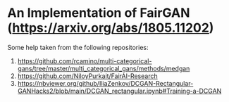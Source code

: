 # An Implementation of FairGAN (https://arxiv.org/abs/1805.11202)

Some help taken from the following repositories:
1. https://github.com/rcamino/multi-categorical-gans/tree/master/multi_categorical_gans/methods/medgan
2. https://github.com/NiloyPurkait/FairAI-Research
3. https://nbviewer.org/github/IliaZenkov/DCGAN-Rectangular-GANHacks2/blob/main/DCGAN_rectangular.ipynb#Training-a-DCGAN